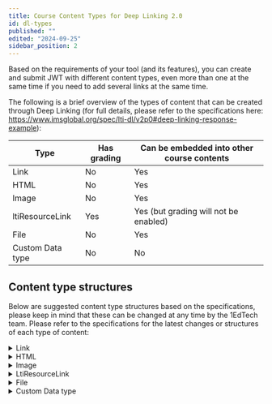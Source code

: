 ```yaml
---
title: Course Content Types for Deep Linking 2.0
id: dl-types
published: ""
edited: "2024-09-25"
sidebar_position: 2
---
```


Based on the requirements of your tool (and its features), you can create and submit JWT with different content types, even more than one at the same time if you need to add several links at the same time.

The following is a brief overview of the types of content that can be created through Deep Linking (for full details, please refer to the specifications here: <https://www.imsglobal.org/spec/lti-dl/v2p0#deep-linking-response-example>):

| Type             | Has grading | Can be embedded into other course contents |
| ---------------- | ----------- | ------------------------------------------ |
| Link             | No          | Yes                                        |
| HTML             | No          | Yes                                        |
| Image            | No          | Yes                                        |
| ltiResourceLink  | Yes         | Yes (but grading will not be enabled)      |
| File             | No          | Yes                                        |
| Custom Data type | No          | No                                         |

## Content type structures

Below are suggested content type structures based on the specifications, please keep in mind that these can be changed at any time by the 1EdTech team. Please refer to the specifications for the latest changes or structures of each type of content:

<details>
<summary>Link</summary>

This type can be created as an independent link or can be embedded into other course items (such as Learn documents or learning modules).

### For Standalone links

```json
{
  "type": "link",
  "title": "My Home Page",
  "url": "https://something.example.com/page.html",
  "icon": {
    "url": "https://lti.example.com/image.jpg",
    "width": 100,
    "height": 100
  },
  "thumbnail": {
    "url": "https://lti.example.com/thumb.jpg",
    "width": 90,
    "height": 90
  }
}
```

### For embedded links

```json
{
  "type": "link",
  "url": "https://www.youtube.com/watch?v=corV3-WsIro",
  "embed": {
    "html": "<iframe width=\"560\" height=\"315\" src=\"https://www.youtube.com/embed/corV3-WsIro\" frameborder=\"0\" allow=\"autoplay; encrypted-media\" allowfullscreen></iframe>"
  },
  "window": {
    "targetName": "youtube-corV3-WsIro",
    "windowFeatures": "height=560,width=315,menubar=no"
  },
  "iframe": {
    "width": 560,
    "height": 315,
    "src": "https://www.youtube.com/embed/corV3-WsIro"
  }
}
```

</details>

<details>
<summary>HTML</summary>

```json
{
  "type": "html",
  "html": "<h1>A Custom Title</h1>"
}
```

</details>

<details>
<summary>Image</summary>

```json
{
  "type": "image",
  "url": "https://www.example.com/image.png",
  "https://www.example.com/resourceMetadata": {
    "license": "CCBY4.0"
  }
}
```

</details>

<details>
<summary>LtiResourceLink</summary>

```json
{
  "type": "ltiResourceLink",
  "title": "A title",
  "text": "This is a link to an activity that will be graded",
  "url": "https://lti.example.com/launchMe",
  "icon": {
    "url": "https://lti.example.com/image.jpg",
    "width": 100,
    "height": 100
  },
  "thumbnail": {
    "url": "https://lti.example.com/thumb.jpg",
    "width": 90,
    "height": 90
  },
  "lineItem": {
    "scoreMaximum": 87,
    "label": "Chapter 12 quiz",
    "resourceId": "xyzpdq1234",
    "tag": "originality",
    "gradesReleased": true
  },
  "available": {
    "startDateTime": "2018-02-06T20:05:02Z",
    "endDateTime": "2018-03-07T20:05:02Z"
  },
  "submission": {
    "endDateTime": "2018-03-06T20:05:02Z"
  },
  "custom": {
    "quiz_id": "az-123",
    "duedate": "$ResourceLink.submission.endDateTime"
  },
  "window": {
    "targetName": "examplePublisherContent"
  },
  "iframe": {
    "height": 890
  }
}
```

</details>

<details>
<summary>File</summary>

```json
{
  "type": "file",
  "title": "A file like a PDF that is my assignment submissions",
  "url": "https://my.example.com/assignment1.pdf",
  "mediaType": "application/pdf",
  "expiresAt": "2018-03-06T20:05:02Z"
}
```

</details>

<details>
<summary>Custom Data type</summary>

```json
{
  "type": "https://www.example.com/custom_type",
  "data": "somedata"
}
```

</details>
